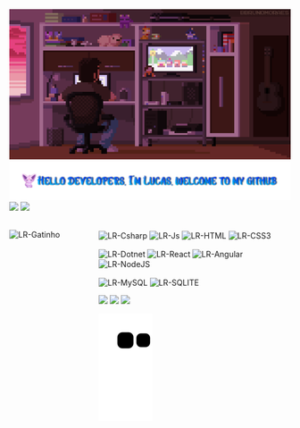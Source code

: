 <img src="https://raw.githubusercontent.com/devLucasRamos/devLucasRamos/main/.github/workflows/devlucasgifgit2.gif" alt="">
<a></a>
<img src="https://raw.githubusercontent.com/devLucasRamos/devLucasRamos/main/.github/workflows/lucasramos.png" alt="">
<a></a>
 
<div> 
  <img height="190" src="https://github-readme-stats.vercel.app/api?username=devLucasRamos&show_icons=true&theme=outrun&include_all_commits=true&count_private=true"/>
  <img height="190" src="https://github-readme-stats.vercel.app/api/top-langs/?username=devLucasRamos&layout=compact&langs_count=7&theme=outrun"/>
</div>

<a></a>
  
<div style="display: inline_block"><br>
  
 <img align="left" alt="LR-Gatinho" height="160" width="160" src="https://media2.giphy.com/media/cMF3Fa3ZnLs8jk4xM4/giphy.gif?cid=ecf05e47c5ys25z99vok2qixgk3djran9isg1oslm2kw2gbh&rid=giphy.gif&ct=g">
 
  <img align="center" alt="LR-Csharp"  src="https://img.shields.io/badge/C%23-239120?style=for-the-badge&logo=c-sharp&logoColor=white">
  <img align="center" alt="LR-Js" src="https://img.shields.io/badge/JavaScript-323330?style=for-the-badge&logo=javascript&logoColor=F7DF1E">
  <img align="center" alt="LR-HTML"  src="https://img.shields.io/badge/HTML-239120?style=for-the-badge&logo=html5&logoColor=white">
  <img align="center" alt="LR-CSS3"  src="https://img.shields.io/badge/CSS3-1572B6?style=for-the-badge&logo=css3&logoColor=white"> 

<a></a>

 <img align="center" alt="LR-Dotnet"  src="https://img.shields.io/badge/.NET-5C2D91?style=for-the-badge&logo=.net&logoColor=white">
 <img align="center" alt="LR-React"  src="https://img.shields.io/badge/React-20232A?style=for-the-badge&logo=react&logoColor=61DAFB">
 <img align="center" alt="LR-Angular"  src="https://img.shields.io/badge/Angular-DD0031?style=for-the-badge&logo=angular&logoColor=white">
 <img align="center" alt="LR-NodeJS"  src="https://img.shields.io/badge/Node.js-339933?style=for-the-badge&logo=nodedotjs&logoColor=white">
 
<a></a>
 
<a></a>

 <img align="center" alt="LR-MySQL"  src="https://img.shields.io/badge/MySQL-005C84?style=for-the-badge&logo=mysql&logoColor=white">
 <img align="center" alt="LR-SQLITE"  src="https://img.shields.io/badge/SQLite-07405E?style=for-the-badge&logo=sqlite&logoColor=white">
 
<a></a>
 

 <a href = "mailto:lucas2adriano@gmail.com"><img src="https://img.shields.io/badge/-Gmail-%23333?style=for-the-badge&logo=gmail&logoColor=white" target="_blank" ></a>
 <a href="https://www.linkedin.com/in/devlucasramos" target="_blank"><img src="https://img.shields.io/badge/-LinkedIn-%230077B5?style=for-the-badge&logo=linkedin&logoColor=white" target="_blank"></a>
   <a href="https://www.facebook.com/devLucasRamos/" target="_blank"><img src="https://img.shields.io/badge/Facebook-1877F2?style=for-the-badge&logo=facebook&logoColor=white" target="_blank"></a> 
 
 
 
</div>
  
![Snake animation](https://github.com/devLucasRamos/devLucasRamos/blob/output/github-contribution-grid-snake.svg)
